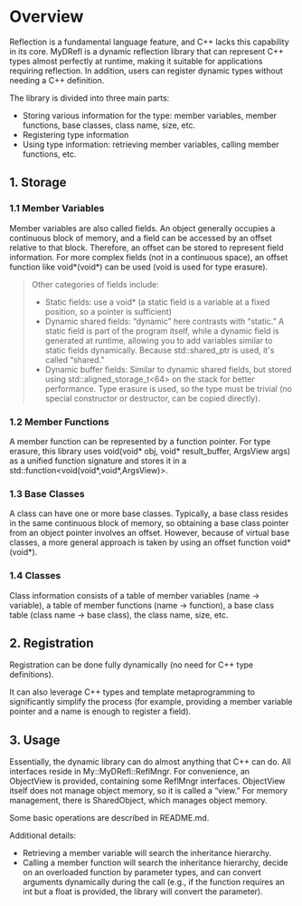 # Overview

Reflection is a fundamental language feature, and C++ lacks this capability in its core. MyDRefl is a dynamic reflection library that can represent C++ types almost perfectly at runtime, making it suitable for applications requiring reflection. In addition, users can register dynamic types without needing a C++ definition.

The library is divided into three main parts:

- Storing various information for the type: member variables, member functions, base classes, class name, size, etc.
- Registering type information
- Using type information: retrieving member variables, calling member functions, etc.

## 1. Storage

### 1.1 Member Variables

Member variables are also called fields. An object generally occupies a continuous block of memory, and a field can be accessed by an offset relative to that block. Therefore, an offset can be stored to represent field information. For more complex fields (not in a continuous space), an offset function like void*(void*) can be used (void is used for type erasure).

> Other categories of fields include:
> - Static fields: use a void* (a static field is a variable at a fixed position, so a pointer is sufficient)
> - Dynamic shared fields: “dynamic” here contrasts with “static.” A static field is part of the program itself, while a dynamic field is generated at runtime, allowing you to add variables similar to static fields dynamically. Because std::shared_ptr<void> is used, it's called “shared.”
> - Dynamic buffer fields: Similar to dynamic shared fields, but stored using std::aligned_storage_t<64> on the stack for better performance. Type erasure is used, so the type must be trivial (no special constructor or destructor, can be copied directly).

### 1.2 Member Functions

A member function can be represented by a function pointer. For type erasure, this library uses void(void* obj, void* result_buffer, ArgsView args) as a unified function signature and stores it in a std::function<void(void*,void*,ArgsView)>.

### 1.3 Base Classes

A class can have one or more base classes. Typically, a base class resides in the same continuous block of memory, so obtaining a base class pointer from an object pointer involves an offset. However, because of virtual base classes, a more general approach is taken by using an offset function void*(void*).

### 1.4 Classes

Class information consists of a table of member variables (name -> variable), a table of member functions (name -> function), a base class table (class name -> base class), the class name, size, etc.

## 2. Registration

Registration can be done fully dynamically (no need for C++ type definitions).

It can also leverage C++ types and template metaprogramming to significantly simplify the process (for example, providing a member variable pointer and a name is enough to register a field).

## 3. Usage

Essentially, the dynamic library can do almost anything that C++ can do. All interfaces reside in My::MyDRefl::ReflMngr. For convenience, an ObjectView is provided, containing some ReflMngr interfaces. ObjectView itself does not manage object memory, so it is called a “view.” For memory management, there is SharedObject, which manages object memory.

Some basic operations are described in README.md.

Additional details:
- Retrieving a member variable will search the inheritance hierarchy.
- Calling a member function will search the inheritance hierarchy, decide on an overloaded function by parameter types, and can convert arguments dynamically during the call (e.g., if the function requires an int but a float is provided, the library will convert the parameter).